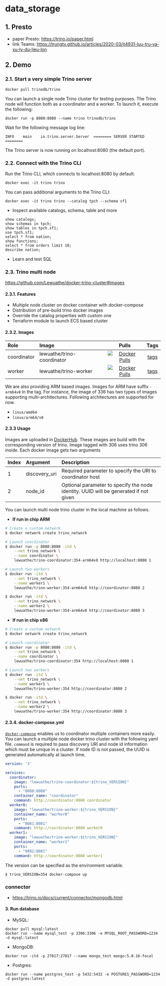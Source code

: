 # data_storage

## 1. Presto 
- paper Presto: https://trino.io/paper.html
- link Teams: https://trungtv.github.io/articles/2020-03/it4931-luu-tru-va-xu-ly-du-lieu-lon

## 2. Demo
### 2.1. Start a very simple Trino server 
```
docker pull trinodb/trino
```
You can launch a single node Trino cluster for testing purposes. The Trino node will function both as a coordinator and a worker. To launch it, execute the following:
```
docker run -p 8080:8080 --name trino trinodb/trino
```
Wait for the following message log line:
```
INFO	main	io.trino.server.Server	======== SERVER STARTED ========
```
The Trino server is now running on localhost:8080 (the default port).

### 2.2. Connect with the Trino CLI
Run the Trino CLI, which connects to localhost:8080 by default:
```
docker exec -it trino trino
```
You can pass additional arguments to the Trino CLI:
```
docker exec -it trino trino --catalog tpch --schema sf1
```
- Inspect available catalogs, schema, table and more
```
show catalogs;
show schemas in tpch;
show tables in tpch.sf1;
use tpch.sf1;
select * from nation;
show functions;
select * from orders limit 10;
describe nation;

```
- Learn and test SQL


### 2.3. Trino multi node
https://github.com/Lewuathe/docker-trino-cluster#images

#### 2.3.1. Features
- Multiple node cluster on docker container with docker-compose
- Distribution of pre-build trino docker images
- Override the catalog properties with custom one
- Terraform module to launch ECS based cluster

#### 2.3.2. Images

|Role|Image|Pulls|Tags|
|:---|:---|:---:|:---:|
|coordinator|lewuathe/trino-coordinator|[![Docker Pulls](https://img.shields.io/docker/pulls/lewuathe/trino-coordinator.svg)](https://cloud.docker.com/u/lewuathe/repository/docker/lewuathe/trino-coordinator)|[tags](https://cloud.docker.com/repository/docker/lewuathe/trino-coordinator/tags)|
|worker|lewuathe/trino-worker|[![Docker Pulls](https://img.shields.io/docker/pulls/lewuathe/trino-worker.svg)](https://cloud.docker.com/u/lewuathe/repository/docker/lewuathe/trino-worker)|[tags](https://cloud.docker.com/repository/docker/lewuathe/trino-worker/tags)|

We are also providing ARM based images. Images for ARM have suffix `-arm64v8` in the tag. For instance, the image of 336 has two types of images supporting multi-architectures. Following architectures are supported for now.

- `linux/amd64`
- `linux/arm64/v8`

#### 2.3.3 Usage

Images are uploaded in [DockerHub](https://hub.docker.com/). These images are build with the corresponding version of trino. Image tagged with 306 uses trino 306 inside. Each docker image gets two arguments

|Index|Argument|Description|
|:---|:---|:---|
|1|discovery_uri| Required parameter to specify the URI to coordinator host|
|2|node_id|Optional parameter to specify the node identity. UUID will be generated if not given|

You can launch multi node trino cluster in the local machine as follows.

- <b> If run in chip ARM </b>
```sh
# Create a custom network
$ docker network create trino_network

# Launch coordinator
$ docker run -p 8080:8080 -itd \
    --net trino_network \
    --name coordinator \
    lewuathe/trino-coordinator:354-arm64v8 http://localhost:8080 1

# Launch two workers
$ docker run -itd \
    --net trino_network \
    --name worker1 \
    lewuathe/trino-worker:354-arm64v8 http://coordinator:8080 2

$ docker run -itd \
    --net trino_network \
    --name worker2 \
    lewuathe/trino-worker:354-arm64v8 http://coordinator:8080 3
```

- <b> If run in chip x86 </b>
```sh
# Create a custom network
$ docker network create trino_network

# Launch coordinator
$ docker run -p 8080:8080 -itd \
    --net trino_network \
    --name coordinator \
    lewuathe/trino-coordinator:354 http://localhost:8080 1

# Launch two workers
$ docker run -itd \
    --net trino_network \
    --name worker1 \
    lewuathe/trino-worker:354 http://coordinator:8080 2

$ docker run -itd \
    --net trino_network \
    --name worker2 \
    lewuathe/trino-worker:354 http://coordinator:8080 3
```

#### 2.3.4. docker-compose.yml

[`docker-compose`](https://docs.docker.com/compose/compose-file/) enables us to coordinator multiple containers more easily. You can launch a multiple node docker trino cluster with the following yaml file. `command` is required to pass discovery URI and node id information which must be unique in a cluster. If node ID is not passed, the UUID is generated automatically at launch time.

```yaml
version: '3'

services:
  coordinator:
    image: "lewuathe/trino-coordinator:${trino_VERSION}"
    ports:
      - "8080:8080"
    container_name: "coordinator"
    command: http://coordinator:8080 coordinator
  worker0:
    image: "lewuathe/trino-worker:${trino_VERSION}"
    container_name: "worker0"
    ports:
      - "8081:8081"
    command: http://coordinator:8080 worker0
  worker1:
    image: "lewuathe/trino-worker:${trino_VERSION}"
    container_name: "worker1"
    ports:
      - "8082:8081"
    command: http://coordinator:8080 worker1
```

The version can be specified as the environment variable.

```
$ trino_VERSION=354 docker-compose up
```

### connector
- https://trino.io/docs/current/connector/mongodb.html


#### 3. Run database 
- MySQL:
```
docker pull mysql:latest
docker run --name mysql_test -p 3306:3306 -e MYSQL_ROOT_PASSWORD=1234 -d mysql:latest
```
- MongoDB:
```
docker run -itd -p 27017:27017 --name mongo_test mongo:5.0.16-focal
```
- Postgres:
```
docker run --name postgres_test -p 5432:5432 -e POSTGRES_PASSWORD=1234 -d postgres:latest
```
